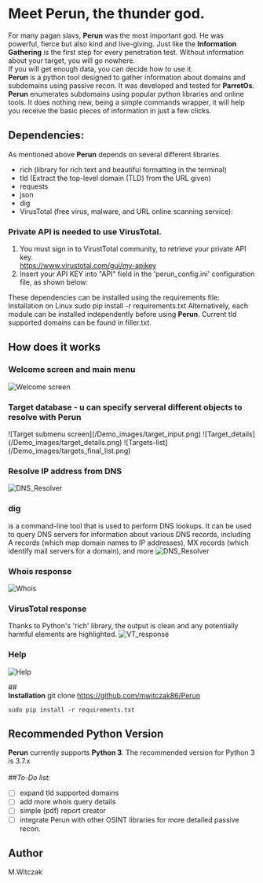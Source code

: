 # Meet Perun, the thunder god.
For many pagan slavs, <b>Perun</b> was the most important god. He was powerful, fierce but also kind and live-giving. Just like the <b>Information Gathering</b> is the first step for every penetration test. Without information about your target, you will go nowhere.
<br>If you will get enough data, you can decide how to use it.
<br><b>Perun</b> is a python tool designed to gather information about domains and subdomains using passive recon. 
It was developed and tested for <b>ParrotOs</b>.
<br><b>Perun</b> enumerates subdomains using popular python libraries and online tools. It does nothing new, being a simple commands wrapper, it will help you receive the basic pieces of information in just a few clicks.

## Dependencies:
As mentioned above <b>Perun</b> depends on several different libraries.
- rich (library for rich text and beautiful formatting in the terminal)
- tld (Extract the top-level domain (TLD) from the URL given)
- requests
- json
- dig
- VirusTotal (free virus, malware, and URL online scanning service):
### <b>Private API is needed to use VirusTotal.</b>
1. You must sign in to VirustTotal community, to retrieve your private API key. <br>https://www.virustotal.com/gui/my-apikey</ul>
2. Insert your API KEY into "API" field in the 'perun_config.ini' configuration file, as shown below:



These dependencies can be installed using the requirements file:
Installation on Linux
sudo pip install -r requirements.txt
Alternatively, each module can be installed independently before using <b>Perun</b>.
Current tld supported domains can be found in filler.txt.

## How does it works
### Welcome screen and main menu 
![Welcome screen](/Demo_images/main_menu.png)
<h3> Target database - u can specify serveral different objects to resolve with Perun </h3>
![Target submenu screen](/Demo_images/target_input.png)
![Target_details](/Demo_images/target_details.png)
![Targets-list](/Demo_images/targets_final_list.png)

### Resolve IP address from DNS
![DNS_Resolver](/Demo_images/dns_resolver_result.png)

### dig 
 is a command-line tool that is used to perform DNS lookups. It can be used to query DNS servers for information about various DNS records, including A records (which map domain names to IP addresses), MX records (which identify mail servers for a domain), and more
![DNS_Resolver](/Demo_images/dig_result.png)

### Whois response 
![Whois](/Demo_images/webtarget_result.png)

### VirusTotal response 
Thanks to Python's 'rich' library, the output is clean and any potentially harmful elements are highlighted. 
![VT_response](/Demo_images/vt_result.png)

### Help 
![Help](/Demo_images/help.png)


##<br><b>Installation</b>
git clone https://github.com/mwitczak86/Perun
```
sudo pip install -r requirements.txt
```

## Recommended Python Version
<b>Perun</b> currently supports <b>Python 3</b>.
The recommended version for Python 3 is 3.7.x
<br><br>
##<i>To-Do list:</i>
- [ ] expand tld supported domains</li>
- [ ] add more whois query details</li>
- [ ] simple (pdf) report creator</li>
- [ ] integrate Perun with other OSINT libraries for more detailed passive recon.</li>

## Author
M.Witczak

